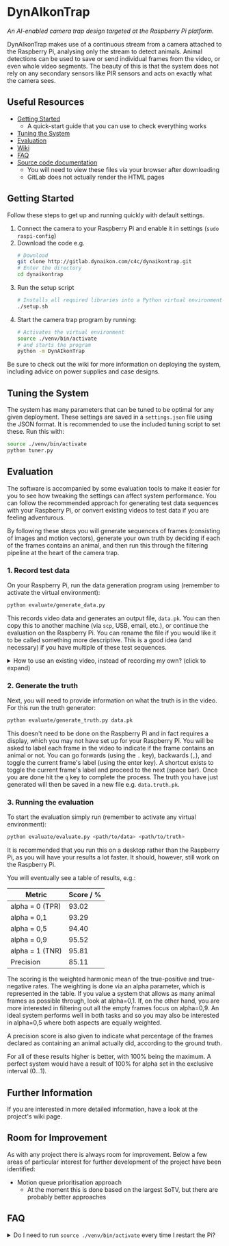 # DynAIkonTrap
*An AI-enabled camera trap design targeted at the Raspberry Pi platform.*

DynAIkonTrap makes use of a continuous stream from a camera attached to the Raspberry Pi, analysing only the stream to detect animals. Animal detections can be used to save or send individual frames from the video, or even whole video segments. The beauty of this is that the system does not rely on any secondary sensors like PIR sensors and acts on exactly what the camera sees.

## Useful Resources
- [Getting Started](#getting-started)
    - A quick-start guide that you can use to check everything works
- [Tuning the System](#tuning-the-system)
- [Evaluation](#evaluation)
- [Wiki](https://gitlab.dynaikon.com/c4c/dynaikontrap/-/wikis/)
- [FAQ](#faq)
- [Source code documentation](docs/html)
    - You will need to view these files via your browser after downloading
    - GitLab does not actually render the HTML pages

## Getting Started
Follow these steps to get up and running quickly with default settings.
1. Connect the camera to your Raspberry Pi and enable it in settings (`sudo raspi-config`)
1. Download the code e.g.
    ```sh
    # Download
    git clone http://gitlab.dynaikon.com/c4c/dynaikontrap.git
    # Enter the directory
    cd dynaikontrap
    ```
1. Run the setup script
    ```sh
    # Installs all required libraries into a Python virtual environment.
    ./setup.sh
    ```
1. Start the camera trap program by running:
    ```sh
    # Activates the virtual environment
    source ./venv/bin/activate
    # and starts the program
    python -m DynAIkonTrap
    ```

Be sure to check out the wiki for more information on deploying the system, including advice on power supplies and case designs.

## Tuning the System
The system has many parameters that can be tuned to be optimal for any given deployment.
These settings are saved in a `settings.json` file using the JSON format. It is recommended to use the included tuning script to set these. Run this with:

```sh
source ./venv/bin/activate
python tuner.py
```

## Evaluation
The software is accompanied by some evaluation tools to make it easier for you to see how tweaking the settings can affect system performance. You can follow the recommended approach for generating test data sequences with your Raspberry Pi, or convert existing videos to test data if you are feeling adventurous.

By following these steps you will generate sequences of frames (consisting of images and motion vectors), generate your own truth by deciding if each of the frames contains an animal, and then run this through the filtering pipeline at the heart of the camera trap.

### 1. Record test data
On your Raspberry Pi, run the data generation program using (remember to activate the virtual environment):
```sh
python evaluate/generate_data.py
```

This records video data and generates an output file, `data.pk`. You can then copy this to another machine (via `scp`, USB, email, etc.), or continue the evaluation on the Raspberry Pi. You can rename the file if you would like it to be called something more descriptive. This is a good idea (and necessary) if you have multiple of these test sequences.

<details>
<summary>How to use an existing video, instead of recording my own? (click to expand)</summary>


If you wish to use existing videos, rather than recording your own, you can do this using tools like [MV-Tractus](https://github.com/jishnujayakumar/MV-Tractus). This whole process can be a little awkward, so this has not been described here in detail. If you do create your own you need to provide the data and truth as follows:

- Recorded data
```python
{
    'framerate': <framerate>,
    'resolution': (<width>, <height>),
    'frames': [
        {
            'image': <JPEG_image_as_bytes>,
            'motion': <array_of_motion_vectors>
        },
        {
            'image': <JPEG_image_as_bytes>,
            'motion': <array_of_motion_vectors>
        },
        ...
    ]
}
```
- Your generated truth
    - A list of Booleans indicating whether each frame in the frames returned by `data()` contains an animal (`True`), or not (`False`).

</details>

### 2. Generate the truth
Next, you will need to provide information on what the truth is in the video. For this run the truth generator:
```sh
python evaluate/generate_truth.py data.pk
```

This doesn't need to be done on the Raspberry Pi and in fact requires a display, which you may not have set up for your Raspberry Pi. You will be asked to label each frame in the video to indicate if the frame contains an animal or not. You can go forwards (using the `.` key), backwards (`,`), and toggle the current frame's label (using the enter key). A shortcut exists to toggle the current frame's label and proceed to the next (space bar). Once you are done hit the `q` key to complete the process. The truth you have just generated will then be saved in a new file e.g. `data.truth.pk`.

### 3. Running the evaluation
To start the evaluation simply run (remember to activate any virtual environment):
```sh
python evaluate/evaluate.py <path/to/data> <path/to/truth>
```

It is recommended that you run this on a desktop rather than the Raspberry Pi, as you will have your results a lot faster. It should, however, still work on the Raspberry Pi.

You will eventually see a table of results, e.g.:

| Metric            | Score / % |
|-------------------|-----------|
| alpha = 0 (TPR)   |     93.02 |
| alpha = 0,1       |     93.29 |
| alpha = 0,5       |     94.40 |
| alpha = 0,9       |     95.52 |
| alpha = 1 (TNR)   |     95.81 |
| Precision         |     85.11 |

The scoring is the weighted harmonic mean of the true-positive and true-negative rates. The weighting is done via an alpha parameter, which is represented in the table. If you value a system that allows as many animal frames as possible through, look at alpha=0,1. If, on the other hand, you are more interested in filtering out all the empty frames focus on alpha=0,9. An ideal system performs well in both tasks and so you may also be interested in alpha=0,5 where both aspects are equally weighted.

A precision score is also given to indicate what percentage of the frames declared as containing an animal actually did, according to the ground truth.

For all of these results higher is better, with 100% being the maximum. A perfect system would have a result of 100% for alpha set in the exclusive interval (0...1).

## Further Information
If you are interested in more detailed information, have a look at the project's wiki page.

## Room for Improvement
As with any project there is always room for improvement. Below a few areas of particular interest for further development of the project have been identified:
- Motion queue prioritisation approach
    - At the moment this is done based on the largest SoTV, but there are probably better approaches

## FAQ
<details>
<summary>Do I need to run <code>source ./venv/bin/activate</code> every time I restart the Pi?</summary>

That command enables the virtual environment we installed the project into. You only need to run it once after the Raspberry Pi boots up i.e. once per restart. If you don't like typing the whole command consider adding an alias to your .bashrc file. In fact you may want to add an alias for activating the virtual environment and starting the camera trap code.

If you don't know what that means, don't worry just do the following:
1. Open the file at the path `~/.bashrc` in any text editor e.g.
    ```sh
    nano ~/.bashrc
    ```
1. Add the following line to the file:
    ```sh
    alias start="cd ~/dynaikontrap && source ./venv/bin/activate && python -m DynAIkonTrap"
    ```
    
    With this you're telling the computer "when I type `start`, enter the project directory, activate the virtual environment, and run the camera trap code".

1. Quit using `<ctrl>`+`x`. Confirm saving changes with `y` then `<enter>`.

    If you want the command to work immediately run `source ~/.bashrc` to apply the changes you just made. This also happens when you log out and back in.
1. From now on type `start` to run the code.

</details>

